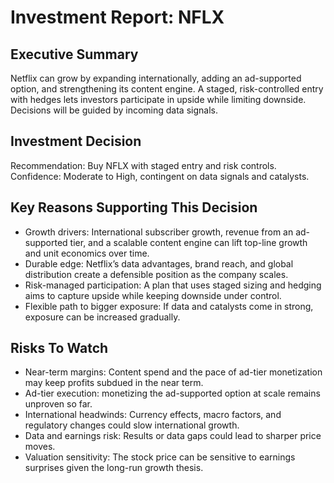 # Investment Report: NFLX
## Executive Summary
Netflix can grow by expanding internationally, adding an ad-supported option, and strengthening its content engine. A staged, risk-controlled entry with hedges lets investors participate in upside while limiting downside. Decisions will be guided by incoming data signals.

## Investment Decision
Recommendation: Buy NFLX with staged entry and risk controls. Confidence: Moderate to High, contingent on data signals and catalysts.

## Key Reasons Supporting This Decision
- Growth drivers: International subscriber growth, revenue from an ad-supported tier, and a scalable content engine can lift top-line growth and unit economics over time.
- Durable edge: Netflix’s data advantages, brand reach, and global distribution create a defensible position as the company scales.
- Risk-managed participation: A plan that uses staged sizing and hedging aims to capture upside while keeping downside under control.
- Flexible path to bigger exposure: If data and catalysts come in strong, exposure can be increased gradually.

## Risks To Watch
- Near-term margins: Content spend and the pace of ad-tier monetization may keep profits subdued in the near term.
- Ad-tier execution: monetizing the ad-supported option at scale remains unproven so far.
- International headwinds: Currency effects, macro factors, and regulatory changes could slow international growth.
- Data and earnings risk: Results or data gaps could lead to sharper price moves.
- Valuation sensitivity: The stock price can be sensitive to earnings surprises given the long-run growth thesis.